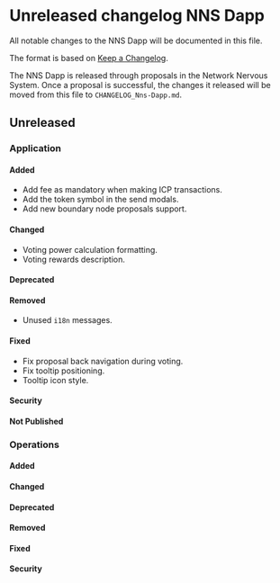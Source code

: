
# Unreleased changelog NNS Dapp

All notable changes to the NNS Dapp will be documented in this file.

The format is based on [Keep a Changelog](https://keepachangelog.com/en/1.0.0/).

The NNS Dapp is released through proposals in the Network Nervous System. Once a
proposal is successful, the changes it released will be moved from this file to
`CHANGELOG_Nns-Dapp.md`.

## Unreleased

### Application

#### Added

* Add fee as mandatory when making ICP transactions.
* Add the token symbol in the send modals.
* Add new boundary node proposals support.

#### Changed

* Voting power calculation formatting.
* Voting rewards description.

#### Deprecated

#### Removed

* Unused `i18n` messages.

#### Fixed

* Fix proposal back navigation during voting.
* Fix tooltip positioning.
* Tooltip icon style.

#### Security

#### Not Published

### Operations

#### Added

#### Changed

#### Deprecated

#### Removed

#### Fixed

#### Security
